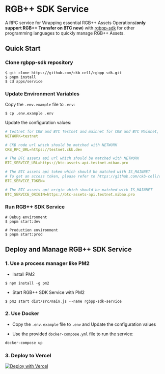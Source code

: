 # RGB++ SDK Service

A RPC service for Wrapping essential RGB++ Assets Operations(**only support RGB++ Transfer on BTC now**) with [rgbpp-sdk](https://github.com/ckb-cell/rgbpp-sdk) for other programming languages to quickly manage RGB++ Assets.

## Quick Start

### Clone rgbpp-sdk repository

```shell
$ git clone https://github.com/ckb-cell/rgbpp-sdk.git
$ pnpm install
$ cd apps/service
```

### Update Environment Variables

Copy the `.env.example` file to `.env`:

```shell
$ cp .env.example .env
```

Update the configuration values:

```yml
# testnet for CKB and BTC Testnet and mainnet for CKB and BTC Mainnet, the default value is testnet
NETWORK=testnet

# CKB node url which should be matched with NETWORK
CKB_RPC_URL=https://testnet.ckb.dev

# The BTC assets api url which should be matched with NETWORK
BTC_SERVICE_URL=https://btc-assets-api.testnet.mibao.pro

# The BTC assets api token which should be matched with IS_MAINNET
# To get an access token, please refer to https://github.com/ckb-cell/rgbpp-sdk/tree/develop/packages/service#get-an-access-token
BTC_SERVICE_TOKEN=

# The BTC assets api origin which should be matched with IS_MAINNET
BTC_SERVICE_ORIGIN=https://btc-assets-api.testnet.mibao.pro
```

### Run RGB++ SDK Service

```shell
# Debug environment
$ pnpm start:dev

# Production environment
$ pnpm start:prod
```

## Deploy and Manage RGB++ SDK Service

### 1. Use a process manager like PM2

- Install PM2

```shell
$ npm install -g pm2
```

- Start RGB++ SDK Service with PM2

```
$ pm2 start dist/src/main.js --name rgbpp-sdk-service
```

### 2. Use Docker

- Copy the `.env.example` file to `.env` and Update the configuration values

- Use the provided `docker-compose.yml` file to run the service:

```bash
docker-compose up
```

### 3. Deploy to Vercel

[![Deploy with Vercel](https://vercel.com/button)](https://vercel.com/new/clone?repository-url=https%3A%2F%2Fgithub.com%2Fckb-cell%2Frgbpp-sdk%2Ftree%2Ffeat%2Frgbpp-sdk-service%2Fapps%2Fservice&env=NETWORK,CKB_RPC_URL,BTC_SERVICE_URL,BTC_SERVICE_TOKEN,BTC_SERVICE_ORIGIN&project-name=rgbpp-sdk-service&repository-name=rgbpp-sdk)

